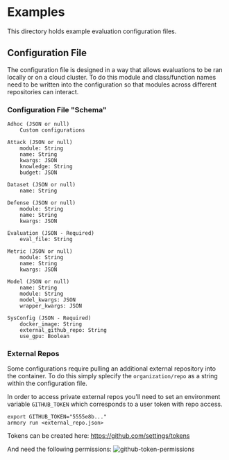 # Examples

This directory holds example evaluation configuration files.


## Configuration File
The configuration file is designed in a way that allows evaluations to be ran locally 
or on a cloud cluster. To do this module and class/function names need to be written 
into the configuration so that modules across different repositories can interact.


### Configuration File "Schema"
```
Adhoc (JSON or null)
    Custom configurations

Attack (JSON or null)
    module: String 
    name: String
    kwargs: JSON
    knowledge: String
    budget: JSON

Dataset (JSON or null)
    name: String

Defense (JSON or null)
    module: String
    name: String
    kwargs: JSON

Evaluation (JSON - Required)
    eval_file: String

Metric (JSON or null)
    module: String
    name: String
    kwargs: JSON

Model (JSON or null)
    name: String
    module: String
    model_kwargs: JSON
    wrapper_kwargs: JSON

SysConfig (JSON - Required)
    docker_image: String
    external_github_repo: String
    use_gpu: Boolean
```

### External Repos
Some configurations require pulling an additional external repository into the 
container. To do this simply splecify the `organization/repo` as a string within the 
configuration file. 

In order to access private external repos you'll need to set an 
environment variable `GITHUB_TOKEN` which corresponds to a user token 
with repo access.

```
export GITHUB_TOKEN="5555e8b..."
armory run <external_repo.json>
```

Tokens can be created here:
https://github.com/settings/tokens

And need the following permissions:
![github-token-permissions](https://user-images.githubusercontent.com/18154355/72368576-5aa1c180-36cc-11ea-9c2d-b7b1ca750018.png)

